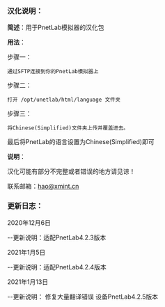 ### **汉化说明：**

**简述**：用于PnetLab模拟器的汉化包

**用法**：

步骤一：

```
通过SFTP连接到你的PnetLab模拟器上
```

步骤二：

```
打开 /opt/unetlab/html/language 文件夹
```

步骤三：

```
将Chinese(Simplified)文件夹上传并覆盖进去。
```

最后将PnetLab的语言设置为Chinese(Simplified)即可



**说明**：

汉化可能有部分不完整或者错误的地方请见谅！

联系邮箱：hao@xmint.cn



### 更新日志：

2020年12月6日

--更新说明：适配PnetLab4.2.3版本

2021年1月5日

--更新说明：适配PnetLab4.2.4版本

2021年1月13日

--更新说明：
修复大量翻译错误
设备PnetLab4.2.5版本
